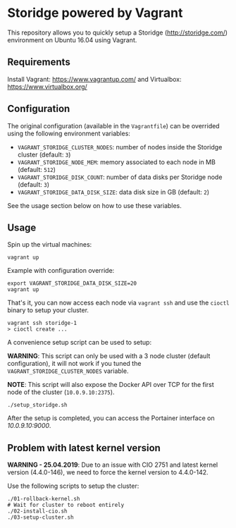 # Storidge powered by Vagrant

This repository allows you to quickly setup a Storidge (http://storidge.com/) environment on Ubuntu 16.04 using Vagrant.

## Requirements

Install Vagrant: https://www.vagrantup.com/ and Virtualbox: https://www.virtualbox.org/

## Configuration

The original configuration (available in the `Vagrantfile`) can be overrided using the following environment variables:

* `VAGRANT_STORIDGE_CLUSTER_NODES`: number of nodes inside the Storidge cluster (default: `3`)
* `VAGRANT_STORIDGE_NODE_MEM`: memory associated to each node in MB (default: `512`)
* `VAGRANT_STORIDGE_DISK_COUNT`: number of data disks per Storidge node (default: `3`)
* `VAGRANT_STORIDGE_DATA_DISK_SIZE`: data disk size in GB (default: `2`)

See the usage section below on how to use these variables.

## Usage

Spin up the virtual machines:

```
vagrant up
```

Example with configuration override:
```
export VAGRANT_STORIDGE_DATA_DISK_SIZE=20
vagrant up
```

That's it, you can now access each node via `vagrant ssh` and use the `cioctl` binary to setup your cluster.

```
vagrant ssh storidge-1
> cioctl create ...
```

A convenience setup script can be used to setup:

**WARNING**: This script can only be used with a 3 node cluster (default configuration), it will not work if you tuned the `VAGRANT_STORIDGE_CLUSTER_NODES` variable.

**NOTE**: This script will also expose the Docker API over TCP for the first node of the cluster (`10.0.9.10:2375`).

```
./setup_storidge.sh
```

After the setup is completed, you can access the Portainer interface on *10.0.9.10:9000*.

## Problem with latest kernel version

**WARNING - 25.04.2019**: Due to an issue with CIO 2751 and latest kernel version (4.4.0-146), we need to force the kernel version to 4.4.0-142.

Use the following scripts to setup the cluster:

```
./01-rollback-kernel.sh
# Wait for cluster to reboot entirely
./02-install-cio.sh
./03-setup-cluster.sh
```
